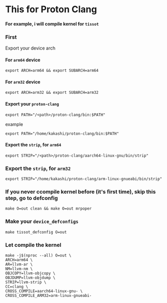 # This for Proton Clang

#### For example, i will compile kernel for ```tissot```
### First

Export your device arch

#### For ```arm64``` device
    export ARCH=arm64 && export SUBARCH=arm64
#### For ```arm32``` device
    export ARCH=arm32 && export SUBARCH=arm32
#### Export your ```proton-clang```
    export PATH="/<path>/proton-clang/bin:$PATH"
example 

    export PATH="/home/kakashi/proton-clang/bin:$PATH"
#### Export the ```strip```, for ```arm64```
    export STRIP="/<path>/proton-clang/aarch64-linux-gnu/bin/strip"
### Export the ```strip```, for ```arm32```
    export STRIP="/home/kakashi/proton-clang/arm-linux-gnueabi/bin/strip"
    
### If you never ccompile kernel before (it's first time), skip this step, go to defconfig

    make O=out clean && make O=out mrpoper
    
###  Make your ```device_defconfigs```

    make tissot_defconfig O=out

### Let compile the kernel

    make -j$(nproc --all) O=out \
    ARCH=arm64 \
    AR=llvm-ar \
    NM=llvm-nm \
    OBJCOPY=llvm-objcopy \
    OBJDUMP=llvm-objdump \
    STRIP=llvm-strip \
    CC=clang \
    CROSS_COMPILE=aarch64-linux-gnu- \
    CROSS_COMPILE_ARM32=arm-linux-gnueabi-
